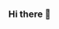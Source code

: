 ### Hi there 👋

<!--
//Grz42/Grz42** is a ✨ _special_ ✨ repository because its `README.md` (this file) appears on your GitHub profile.

### I'm a Developer in Progress 🐻

- 🔭 I’m currently working on ...
- 🌱 I’m currently learning ...
- 👯 I’m looking to collaborate on ...
- 🤔 I’m looking for help with ...
- 💬 Ask me about ...
- 📫 How to reach me: ...
- 😄 Pronouns: ...
- ⚡ Fun fact: ...

